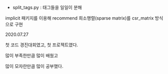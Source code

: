 - split_tags.py : 태그들을 일일이 분해


implicit 패키지를 이용해 recommend
희소행렬(sparse matrix)를 csr_matrix 방식으로 구현








2020.07.27

첫 코드 경진대회였고, 첫 프로젝트였다.

많이 부족한만큼 많이 배웠고

많이 모자란만큼 많이 공부했다.
